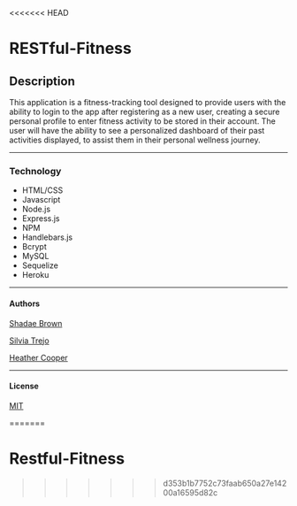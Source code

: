 <<<<<<< HEAD
# RESTful-Fitness

## __Description__

This application is a fitness-tracking tool designed to provide users with the ability to login to the app after registering as a new user, creating a secure personal profile to enter fitness activity to be stored in their account.  The user will have the ability to see a personalized dashboard of their past activities displayed, to assist them in their personal wellness journey.

---
### __Technology__

- HTML/CSS
- Javascript
- Node.js
- Express.js
- NPM
- Handlebars.js
- Bcrypt
- MySQL
- Sequelize
- Heroku
  
---



#### __Authors__

[Shadae Brown](https://github.com/shadae96)

[Silvia Trejo](https://github.com/sytrejo)

[Heather Cooper](https://github.com/cheribc)

---
#### __License__

[MIT](https://opensource.org/licenses/MIT)



=======
# Restful-Fitness

<!-- hello -->
>>>>>>> d353b1b7752c73faab650a27e14200a16595d82c

